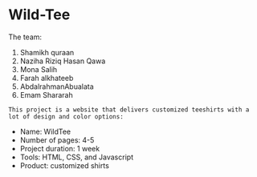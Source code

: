 # Wild-Tee


The team:

1. Shamikh quraan
2. Naziha Riziq Hasan Qawa
3. Mona Salih
4. Farah alkhateeb
5. AbdalrahmanAbualata
6. Emam Shararah


`This project is a website that delivers customized teeshirts with a lot of design and color options:`

* Name: WildTee
* Number of pages: 4-5
* Project duration: 1 week
* Tools: HTML, CSS, and Javascript
* Product: customized shirts
